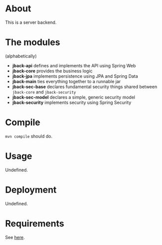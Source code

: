 # About

This is a server backend.

# The modules

(alphabetically)

* **jback-api** defines and implements the API using Spring Web
* **jback-core** provides the business logic
* **jback-jpa** implements persistence using JPA and Spring Data 
* **jback-main** ties everything together to a runnable jar
* **jback-sec-base** declares fundamental security things shared between `jback-core` and `jback-security`
* **jback-sec-model** declares a simple, generic security model
* **jback-security** implements security using Spring Security

# Compile

`mvn compile` should do.

# Usage 

Undefined.

# Deployment

Undefined.

# Requirements

See [here](jback-main/src/test).